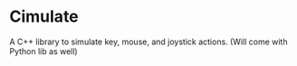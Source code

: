 # Cimulate
A C++ library to simulate key, mouse, and joystick actions. (Will come with Python lib as well)
